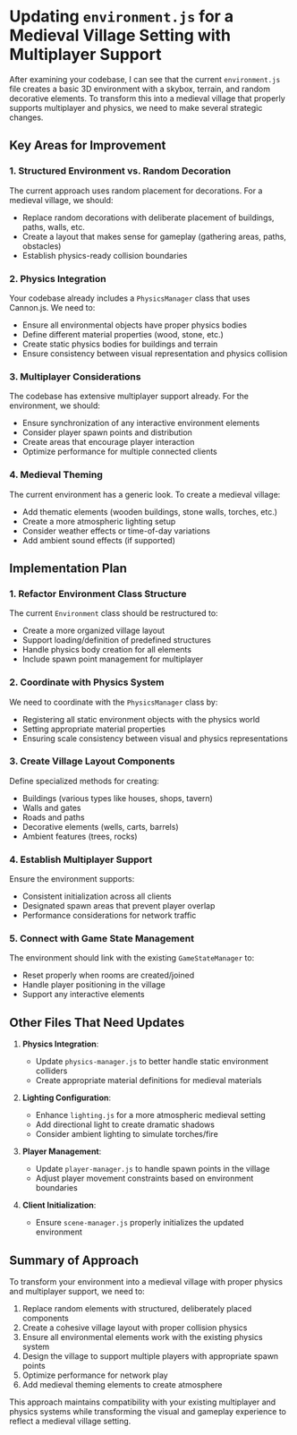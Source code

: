 # Updating `environment.js` for a Medieval Village Setting with Multiplayer Support

After examining your codebase, I can see that the current `environment.js` file creates a basic 3D environment with a skybox, terrain, and random decorative elements. To transform this into a medieval village that properly supports multiplayer and physics, we need to make several strategic changes.

## Key Areas for Improvement

### 1. Structured Environment vs. Random Decoration
The current approach uses random placement for decorations. For a medieval village, we should:
- Replace random decorations with deliberate placement of buildings, paths, walls, etc.
- Create a layout that makes sense for gameplay (gathering areas, paths, obstacles)
- Establish physics-ready collision boundaries

### 2. Physics Integration
Your codebase already includes a `PhysicsManager` class that uses Cannon.js. We need to:
- Ensure all environmental objects have proper physics bodies
- Define different material properties (wood, stone, etc.)
- Create static physics bodies for buildings and terrain
- Ensure consistency between visual representation and physics collision

### 3. Multiplayer Considerations
The codebase has extensive multiplayer support already. For the environment, we should:
- Ensure synchronization of any interactive environment elements
- Consider player spawn points and distribution
- Create areas that encourage player interaction
- Optimize performance for multiple connected clients

### 4. Medieval Theming
The current environment has a generic look. To create a medieval village:
- Add thematic elements (wooden buildings, stone walls, torches, etc.)
- Create a more atmospheric lighting setup
- Consider weather effects or time-of-day variations
- Add ambient sound effects (if supported)

## Implementation Plan

### 1. Refactor Environment Class Structure

The current `Environment` class should be restructured to:
- Create a more organized village layout
- Support loading/definition of predefined structures
- Handle physics body creation for all elements
- Include spawn point management for multiplayer

### 2. Coordinate with Physics System

We need to coordinate with the `PhysicsManager` class by:
- Registering all static environment objects with the physics world
- Setting appropriate material properties
- Ensuring scale consistency between visual and physics representations

### 3. Create Village Layout Components

Define specialized methods for creating:
- Buildings (various types like houses, shops, tavern)
- Walls and gates
- Roads and paths
- Decorative elements (wells, carts, barrels)
- Ambient features (trees, rocks)

### 4. Establish Multiplayer Support

Ensure the environment supports:
- Consistent initialization across all clients
- Designated spawn areas that prevent player overlap
- Performance considerations for network traffic

### 5. Connect with Game State Management

The environment should link with the existing `GameStateManager` to:
- Reset properly when rooms are created/joined
- Handle player positioning in the village
- Support any interactive elements

## Other Files That Need Updates

1. **Physics Integration**: 
   - Update `physics-manager.js` to better handle static environment colliders
   - Create appropriate material definitions for medieval materials

2. **Lighting Configuration**:
   - Enhance `lighting.js` for a more atmospheric medieval setting
   - Add directional light to create dramatic shadows
   - Consider ambient lighting to simulate torches/fire

3. **Player Management**:
   - Update `player-manager.js` to handle spawn points in the village
   - Adjust player movement constraints based on environment boundaries

4. **Client Initialization**:
   - Ensure `scene-manager.js` properly initializes the updated environment

## Summary of Approach

To transform your environment into a medieval village with proper physics and multiplayer support, we need to:

1. Replace random elements with structured, deliberately placed components
2. Create a cohesive village layout with proper collision physics
3. Ensure all environmental elements work with the existing physics system
4. Design the village to support multiple players with appropriate spawn points
5. Optimize performance for network play
6. Add medieval theming elements to create atmosphere

This approach maintains compatibility with your existing multiplayer and physics systems while transforming the visual and gameplay experience to reflect a medieval village setting.